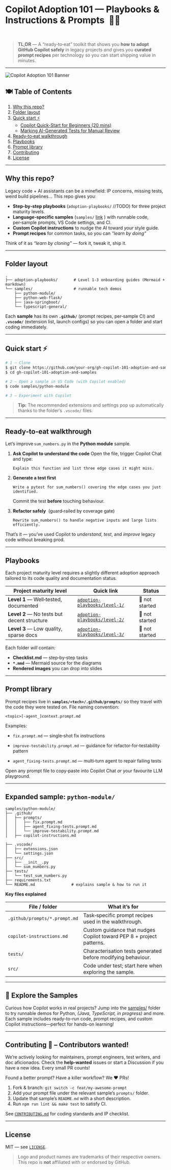 # Copilot Adoption 101 — Playbooks & Instructions & Prompts  🚀🤖



 

> **TL;DR** — A “ready‑to‑eat” toolkit that shows you **how to adopt GitHub Copilot safely** in legacy projects *and* gives you **curated prompt recipes** per technology so you can start shipping value in minutes.

---
![Copilot Adoption 101 Banner](images/landing.png)


## 🍽️ Table of Contents

1. [Why this repo?](#why-this-repo)
2. [Folder layout](#folder-layout)
3. [Quick start ⚡](#quick-start-)
   * [Copilot Quick-Start for Beginners (20 mins)](adoption-playbooks/readme-copilot-101-in-20mins.md)
   * [Marking AI-Generated Tests for Manual Review](adoption-playbooks/readme-marking-tests-ai-generated.md)
4. [Ready‑to‑eat walkthrough](#ready-to-eat-walkthrough)
5. [Playbooks](#playbooks)
6. [Prompt library](#prompt-library)
7. [Contributing](#contributing)
8. [License](#license)

---

## Why this repo?

Legacy code + AI assistants can be a minefield: IP concerns, missing tests, weird build pipelines… This repo gives you:

* **Step‑by‑step playbooks** (`adoption-playbooks/` //TODO) for three project maturity levels.
* **Language‑specific samples** (`samples/` [link](samples/README.md) ) with runnable code, per‑sample prompts, VS Code settings, and CI.
* **Custom Copilot instructions** to nudge the AI toward *your* style guide.
* **Prompt recipes** for common tasks, so you can *“learn by doing”*

Think of it as *“learn by cloning”* — fork it, tweak it, ship it.

---

## Folder layout

```text
.
├── adoption-playbooks/       # Level 1‑3 onboarding guides (Mermaid + markdown)
└── samples/                  # runnable tech demos
    ├── python-module/
    ├── python-web-flask/
    ├── java-springboot/
    └── typescript-general/
```

Each **sample** has its own **`.github/`** (prompt recipes, per‑sample CI) and **`.vscode/`** (extension list, launch configs) so you can open a folder and start coding immediately.

---

## Quick start ⚡

```bash
# 1 — Clone
$ git clone https://github.com/your-org/gh-copilot-101-adoption-and-samples.git
$ cd gh-copilot-101-adoption-and-samples

# 2 — Open a sample in VS Code (with Copilot enabled)
$ code samples/python-module

# 3 — Experiment with Copilot
```

> **Tip:** The recommended extensions and settings pop up automatically thanks to the folder’s `.vscode/` files.

---

## Ready‑to‑eat walkthrough

Let’s improve `sum_numbers.py` in the **Python module** sample.

1. **Ask Copilot to understand the code**
   Open the file, trigger Copilot Chat and type:

   ```
   Explain this function and list three edge cases it might miss.
   ```
2. **Generate a test first**

   ```
   Write a pytest for sum_numbers() covering the edge cases you just identified.
   ```

   Commit the test **before** touching behaviour.
3. **Refactor safely**  (guard‑railed by coverage gate)

   ```
   Rewrite sum_numbers() to handle negative inputs and large lists efficiently.
   ```


That’s it — you’ve used Copilot to *understand*, *test*, and *improve* legacy code without breaking prod.

---

## Playbooks

Each project maturity level requires a slightly different adoption approach tailored to its code quality and documentation status.

| Project maturity level                             | Quick link                                                   | Status |
| ------------------------------------------- | ------------------------------------------------------------ | ------- |
| **Level 1** — Well‑tested, documented       | [`adoption-playbooks/level-1/`](adoption-playbooks/README.md) |  🔴 not started          |
| **Level 2** — No tests but decent structure | [`adoption-playbooks/level-2/`](adoption-playbooks/README.md) | 🔴 not started           |
| **Level 3** — Low quality, sparse docs      | [`adoption-playbooks/level-3/`](adoption-playbooks/README.md) |   🔴 not started         |

Each folder *will* contain:

* **Checklist.md** — step‑by‑step tasks
* **`*.mmd`** — Mermaid source for the diagrams
* **Rendered images** you can drop into slides

---

## Prompt library

Prompt recipes live in **`samples/<tech>/.github/prompts/`** so they travel with the code they were tested on.
File naming convention:



```
<topic>[-agent_]context.prompt.md
```

Examples:

* `fix.prompt.md` — single‑shot fix instructions

* `improve-testability.prompt.md` — guidance for refactor‑for‑testability pattern

* `agent_fixing-tests.prompt.md` — multi‑turn agent to repair failing tests

Open any prompt file to copy‑paste into Copilot Chat *or* your favourite LLM playground.

---

## Expanded sample: `python-module/`

```text
samples/python-module/
├── .github/
│   ├── prompts/
│   │   ├── fix.prompt.md
│   │   ├── agent_fixing-tests.prompt.md
│   │   └── improve-testability.prompt.md
│   ├── copilot-instructions.md

├── .vscode/
│   ├── extensions.json
│   └── settings.json
├── src/
│   ├── __init__.py
│   └── sum_numbers.py
├── tests/
│   └── test_sum_numbers.py
├── requirements.txt
└── README.md                # explains sample & how to run it
```

**Key files explained**

| File / folder                 | What it’s for                                                               |
| ----------------------------- | --------------------------------------------------------------------------- |
| `.github/prompts/*.prompt.md` | Task‑specific prompt recipes used in the walkthrough.                       |
| `copilot-instructions.md`     | Custom guidance that nudges Copilot toward PEP 8 + project patterns.        |
| `tests/`                      | Characterisation tests generated before modifying behaviour.                |
| `src/`                        | Code under test; start here when exploring the sample.                      |

---

## 🚀 Explore the Samples

Curious how Copilot works in real projects? Jump into the [samples/](samples/README.md) folder to try runnable demos for Python, *(Java, TypeScript, in progress)* and more. Each sample includes ready-to-run code, prompt recipes, and custom Copilot instructions—perfect for hands-on learning!


---

## Contributing 🙌 – Contributors wanted!

We’re actively looking for maintainers, prompt engineers, test writers, and doc aficionados. Check the **help‑wanted** issues or start a Discussion if you have a new idea. Every small PR counts!

Found a better prompt? Have a killer workflow? We ❤️ PRs!

1. Fork & branch: `git switch -c feat/my‑awesome‑prompt`
2. Add your prompt file under the relevant sample’s `prompts/` folder.
3. Update that sample’s `README.md` with a short description.
4. Run `npm run lint && make test` to satisfy CI.

See [`CONTRIBUTING.md`](CONTRIBUTING.md) for coding standards and IP checklist.

---

## License

MIT — see [`LICENSE`](LICENSE).

> Logo and product names are trademarks of their respective owners. This repo is **not** affiliated with or endorsed by GitHub.
